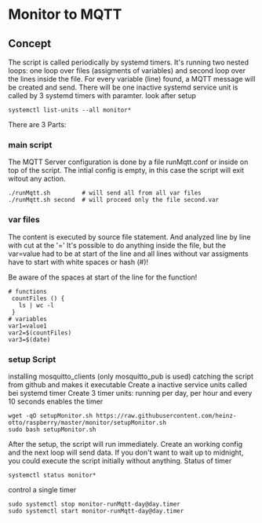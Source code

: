 # Monitor to MQTT
## Concept
The script is called periodically by systemd timers. It's running two nested loops: one loop over files (assigments of variables) and second loop over the lines inside the file. 
For every variable (line) found, a MQTT message will be created and send.
There will be one inactive systemd service unit is called by 3 systemd timers with paramter. look after setup
```
systemctl list-units --all monitor*
```
There are 3 Parts: 
### main script 
The MQTT Server configuration is done by a file runMqtt.conf or inside on top of the script. The intial config is empty, in this case the script will exit witout any action.

```
./runMqtt.sh         # will send all from all var files
./runMqtt.sh second  # will proceed only the file second.var
```
### var files
The content is executed by source file statement. And analyzed line by line with cut at the '='
It's possible to do anything inside the file, but the var=value had to be at start of the line and all lines without var assigments have to start with white spaces or hash (#)!

Be aware of the spaces at start of the line for the function!
```
# functions
 countFiles () {
   ls | wc -l
 }
# variables
var1=value1
var2=$(countFiles)
var3=$(date)
```
### setup Script
installing mosquitto_clients (only mosquitto_pub is used)
catching the script from github and makes it executable
Create a inactive service units called bei systemd timer
Create 3 timer units: running per day, per hour and every 10 seconds
enables the timer

```
wget -qO setupMonitor.sh https://raw.githubusercontent.com/heinz-otto/raspberry/master/monitor/setupMonitor.sh
sudo bash setupMonitor.sh
```
After the setup, the script will run immediately. Create an working config and the next loop will send data. If you don't want to wait up to midnight, you could execute the script initially without anything.
Status of timer
```
systemctl status monitor*
```
control a single timer
```
sudo systemctl stop monitor-runMqtt-day@day.timer
sudo systemctl start monitor-runMqtt-day@day.timer
```
